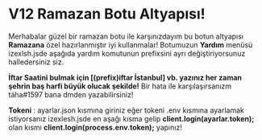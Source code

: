 # V12 Ramazan Botu Altyapısı!
Merhabalar güzel bir ramazan botu ile karşınızdayım bu botun altyapısı **Ramazana** özel hazırlanmıştır iyi kullanmalar! 
Botumuzun **Yardım** menüsü izexlsh.jsde aşağıda yardım komutunun prefixsini ayrı değiştiriyorsunuz halledersiniz siz.

**İftar Saatini bulmak için [(prefix)iftar İstanbul] vb. yazınız her zaman şehrin baş harfi büyük olucak şekilde!**
Bir hata ile karşılaşırsanızm táha#1597 bana dmden yazabilirsiniz!

**Tokeni** : ayarlar.json kısmına giriniz eğer tokeni .env kısmına ayarlamak istiyorsanız izexlesh.jsde en aşağı kısma gelip **__client.login(ayarlar.token);__** olan kısmı **__client.login(process.env.token);__** yapınız!
